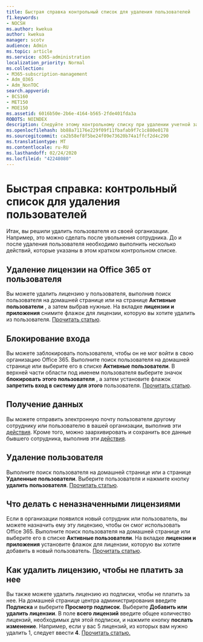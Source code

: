 ```yaml
---
title: Быстрая справка контрольный список для удаления пользователей
f1.keywords:
- NOCSH
ms.author: kwekua
author: kwekua
manager: scotv
audience: Admin
ms.topic: article
ms.service: o365-administration
localization_priority: Normal
ms.collection:
- M365-subscription-management
- Adm_O365
- Adm_NonTOC
search.appverid:
- BCS160
- MET150
- MOE150
ms.assetid: 6016b50e-2b6e-4164-b565-2fde401fda3a
ROBOTS: NOINDEX
description: Следуйте этому контрольному списку при удалении учетной записи пользователя Office 365.
ms.openlocfilehash: bb88a71176e229f09f11fbafab9f7c1c880e0178
ms.sourcegitcommit: ca2b58ef8f5be24f09e73620b74a1ffcf2d4c290
ms.translationtype: MT
ms.contentlocale: ru-RU
ms.lasthandoff: 02/24/2020
ms.locfileid: "42248080"
---
```

# <a name="quick-help-deleted-users-checklist"></a>Быстрая справка: контрольный список для удаления пользователей

Итак, вы решили удалить пользователя из своей организации. Например, это можно сделать после увольнения сотрудника. До и после удаления пользователя необходимо выполнить несколько действий, которые указаны в этом кратком контрольном списке.
  
## <a name="remove-the-office-365-license-from-the-user"></a>Удаление лицензии на Office 365 от пользователя

Вы можете удалить лицензию у пользователя, выполнив поиск пользователя на домашней странице или на странице **Активные пользователи** , а затем выбрав нужные. На вкладке **лицензии и приложения** снимите флажок для лицензии, которую вы хотите удалить из пользователя. [Прочитать статью](../manage/remove-licenses-from-users.md).
  
## <a name="block-sign-in"></a>Блокирование входа

Вы можете заблокировать пользователя, чтобы он не мог войти в свою организацию Office 365. Выполните поиск пользователя на домашней странице или выберите его в списке **Активные пользователи**. В верхней части области под именем пользователя выберите значок **блокировать этого пользователя** , а затем установите флажок **запретить вход в систему для этого** пользователя. [Прочитать статью](../add-users/assign-admin-roles.md).
  
## <a name="get-their-data"></a>Получение данных

Вы можете отправить электронную почту пользователя другому сотруднику или пользователю в вашей организации, выполнив эти [действия](../add-users/remove-former-employee.md). Кроме того, можно заархивировать и сохранить все данные бывшего сотрудника, выполнив эти [действия](../add-users/get-access-to-and-back-up-a-former-user-s-data.md).
  
## <a name="delete-user"></a>Удаление пользователя

Выполните поиск пользователя на домашней странице или а странице **Удаленные пользователи**. Выберите пользователя и нажмите кнопку **удалить пользователя**. [Прочитать статью](../add-users/delete-a-user.md).
  
## <a name="what-to-do-with-the-unassigned-license"></a>Что делать с неназначенными лицензиями

Если в организации появился новый сотрудник или пользователь, вы можете назначить ему эту лицензию, чтобы он смог использовать Office 365. Выполните поиск пользователя на домашней странице или выберите его в списке **Активные пользователи**. На вкладке **лицензии и приложения** установите флажок для лицензии, которую вы хотите добавить в новый пользователь. [Прочитать статью](../manage/assign-licenses-to-users.md).
  
## <a name="remove-license-so-you-dont-have-to-pay-for-it"></a>Как удалить лицензию, чтобы не платить за нее

Вы также можете удалить лицензию из подписки, чтобы не платить за нее. На домашней странице центра администрирования введите **Подписка** и выберите **Просмотр подписок**. Выберите **Добавить или удалить лицензии**. В поле **всего лицензий** введите общее количество лицензий, необходимых для этой подписки, и нажмите кнопку **послать изменение**. Например, если у вас 5 лицензий, из которых вам нужно удалить 1, следует ввести **4**. [Прочитать статью.](../../commerce/licenses/remove-licenses-from-subscription.md)